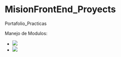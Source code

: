 # MisionFrontEnd_Proyects
Portafolio_Practicas


Manejo de Modulos:

<ul>
        <li><a href="Modulo1"><img src="https://img.shields.io/badge/MODULO-%20%20UNO%20-brightgreen?style=for-the-badge"/> </a></li>
        <li><a href="Modulo2"><img src="https://img.shields.io/badge/MODULO-%20%20DOS%20-brightgreen?style=for-the-badge"/> </a></li>
</ul>
  
  

